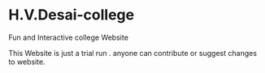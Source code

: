 # H.V.Desai-college
Fun and Interactive college Website

This Website is just a trial run .
anyone can contribute or suggest changes to website.
